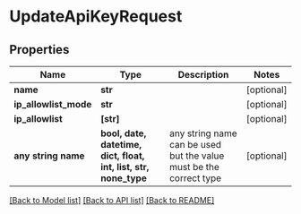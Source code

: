 # UpdateApiKeyRequest


## Properties
Name | Type | Description | Notes
------------ | ------------- | ------------- | -------------
**name** | **str** |  | [optional] 
**ip_allowlist_mode** | **str** |  | [optional] 
**ip_allowlist** | **[str]** |  | [optional] 
**any string name** | **bool, date, datetime, dict, float, int, list, str, none_type** | any string name can be used but the value must be the correct type | [optional]

[[Back to Model list]](../README.md#documentation-for-models) [[Back to API list]](../README.md#documentation-for-api-endpoints) [[Back to README]](../README.md)


